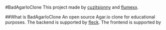 #BadAgarIoClone
This project made by [cuzitsjonny](https://github.com/cuzitsjonny) and [flumexx](https://github.com/flumexx).

##What is BadAgarIoClone
An open source Agar.io clone for educational purposes.
The backend is supported by [fleck](https://github.com/statianzo/Fleck).
The frontend is supported by 

